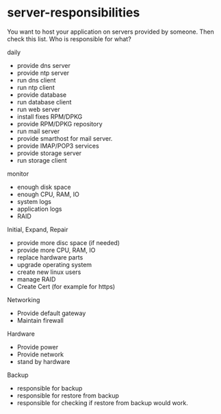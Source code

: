 # server-responsibilities

You want to host your application on servers provided by someone. Then check this list. Who is responsible for what?


daily

* provide dns server
* provide ntp server
* run dns client
* run ntp client
* provide database
* run database client
* run web server
* install fixes RPM/DPKG
* provide RPM/DPKG repository
* run mail server
* provide smarthost for mail server.
* provide IMAP/POP3 services
* provide storage server
* run storage client

monitor
* enough disk space
* enough CPU, RAM, IO
* system logs
* application logs
* RAID

Initial, Expand, Repair
* provide more disc space (if needed)
* provide more CPU, RAM, IO
* replace hardware parts
* upgrade operating system
* create new linux users
* manage RAID
* Create Cert (for example for https)

Networking
* Provide default gateway
* Maintain firewall

Hardware
* Provide power
* Provide network
* stand by hardware

Backup
* responsible for backup
* responsible for restore from backup
* responsible for checking if restore from backup would work.
